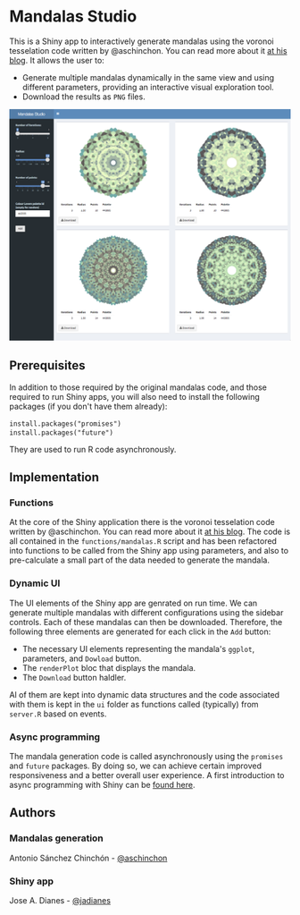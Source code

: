 # Mandalas Studio

This is a Shiny app to interactively generate mandalas using the voronoi tesselation code written by @aschinchon. You can read more about it [at his blog](https://fronkonstin.com/2018/03/11/mandalas-colored/). It allows the user to:  
- Generate multiple mandalas dynamically in the same view and using different parameters, providing an interactive visual exploration tool.  
- Download the results as `PNG` files.  

![The UI](img/screenshot.png?raw=true "The UI")

## Prerequisites  

In addition to those required by the original mandalas code, and those required to run Shiny apps, you will also need to install the following packages (if you don't have them already):

```
install.packages("promises")
install.packages("future")
```

They are used to run R code asynchronously.

## Implementation  

### Functions  

At the core of the Shiny application there is the voronoi tesselation code written by @aschinchon. You can read more about it [at his blog](https://fronkonstin.com/2018/03/11/mandalas-colored/). The code is all contained in the `functions/mandalas.R` script and has been refactored into functions to be called from the Shiny app using parameters, and also to pre-calculate a small part of the data needed to generate the mandala.    
### Dynamic UI  

The UI elements of the Shiny app are genrated on run time. We can generate multiple mandalas with different configurations using the sidebar controls. Each of these mandalas can then be downloaded. Therefore, the following three elements are generated for each click in the `Add` button:  

- The necessary UI elements representing the mandala's `ggplot`, parameters, and `Dowload` button.  
- The `renderPlot` bloc that displays the mandala.  
- The `Download` button haldler.  

Al of them are kept into dynamic data structures and the code associated with them is kept in the `ui` folder as functions called (typically) from `server.R` based on events.    

### Async programming 

The mandala generation code is called asynchronously using the `promises` and `future` packages. By doing so, we can achieve certain improved responsiveness and a better overall user experience. A first introduction to async programming with Shiny can be [found here](https://rstudio.github.io/promises/articles/shiny.html).  

## Authors

### Mandalas generation  

Antonio Sánchez Chinchón - [@aschinchon](https://github.com/aschinchon)

### Shiny app  

Jose A. Dianes - [@jadianes](https://github.com/jadianes)  


